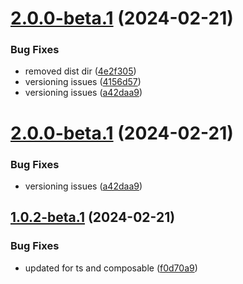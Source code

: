 # [2.0.0-beta.1](https://github.com/vue-interface/pagination/compare/v1.0.2-beta.1...v2.0.0-beta.1) (2024-02-21)


### Bug Fixes

* removed dist dir ([4e2f305](https://github.com/vue-interface/pagination/commit/4e2f305d052651e71eac0bc8776727858bdd92cc))
* versioning issues ([4156d57](https://github.com/vue-interface/pagination/commit/4156d57a64469569b545148acde50bc0e4e97b96))
* versioning issues ([a42daa9](https://github.com/vue-interface/pagination/commit/a42daa978ed4026ede52162fb43945b7cd0178cc))

# [2.0.0-beta.1](https://github.com/vue-interface/pagination/compare/v1.0.2-beta.1...v2.0.0-beta.1) (2024-02-21)


### Bug Fixes

* versioning issues ([a42daa9](https://github.com/vue-interface/pagination/commit/a42daa978ed4026ede52162fb43945b7cd0178cc))

## [1.0.2-beta.1](https://github.com/vue-interface/pagination/compare/v1.0.1...v1.0.2-beta.1) (2024-02-21)


### Bug Fixes

* updated for ts and composable ([f0d70a9](https://github.com/vue-interface/pagination/commit/f0d70a9f4507376d0a8371960b9c73fbb8f75df3))
